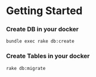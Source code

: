 # Getting Started

### Create DB in your docker

`bundle exec rake db:create`

### Create Tables in your docker

`rake db:migrate`

